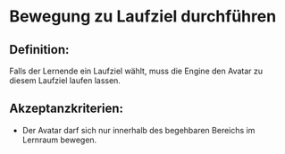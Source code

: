 # Bewegung zu Laufziel durchführen


## Definition:

Falls der Lernende ein Laufziel wählt, muss die Engine den Avatar zu diesem Laufziel laufen lassen.


## Akzeptanzkriterien:

- Der Avatar darf sich nur innerhalb des begehbaren Bereichs im Lernraum bewegen.


